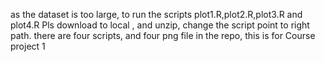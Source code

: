 as the dataset is too large, to run the scripts plot1.R,plot2.R,plot3.R and plot4.R
Pls download to local , and unzip, change the script point to right path.
there are four scripts, and four png file in the repo, this is for Course project 1